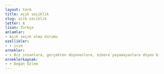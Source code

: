 ```yaml
---
layout: term
title: açık seçiklik
slug: acik-seciklik
letter: A
lisan: Türkçe
anlamlar:
- Açık seçik olma durumu
ozellikler:
- - isim
ornekler:
- - Biz insanlara, gerçekten düşünenlere, ezbere yaşamayanlara düşen bir görevdir açık seçik düşünmek ve düşünülenleri aynı açık seçiklik içinde dile getirmek.
orneklerkaynak:
- - Doğan Özlem
---
```

